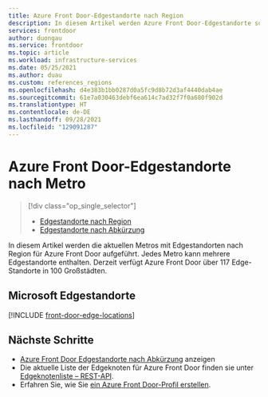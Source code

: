 ```yaml
---
title: Azure Front Door-Edgestandorte nach Region
description: In diesem Artikel werden Azure Front Door-Edgestandorte sortiert nach Regionen aufgeführt.
services: frontdoor
author: duongau
ms.service: frontdoor
ms.topic: article
ms.workload: infrastructure-services
ms.date: 05/25/2021
ms.author: duau
ms.custom: references_regions
ms.openlocfilehash: d4e383b1bb0287d0a5fc9d8b72d3af4440dab4ae
ms.sourcegitcommit: 61e7a030463debf6ea614c7ad32f7f0a680f902d
ms.translationtype: HT
ms.contentlocale: de-DE
ms.lasthandoff: 09/28/2021
ms.locfileid: "129091287"
---
```

# <a name="azure-front-door-edge-locations-by-metro"></a>Azure Front Door-Edgestandorte nach Metro
> [!div class="op_single_selector"]
> * [Edgestandorte nach Region](edge-locations-by-region.md)
> * [Edgestandorte nach Abkürzung](edge-locations-abbreviation.md)
> 

In diesem Artikel werden die aktuellen Metros mit Edgestandorten nach Region für Azure Front Door aufgeführt. Jedes Metro kann mehrere Edgestandorte enthalten. Derzeit verfügt Azure Front Door über 117 Edge-Standorte in 100 Großstädten.

## <a name="microsoft-edge-locations"></a>Microsoft Edgestandorte

[!INCLUDE [front-door-edge-locations](../../includes/front-door-edge-locations.md)]

## <a name="next-steps"></a>Nächste Schritte

* [Azure Front Door Edgestandorte nach Abkürzung](edge-locations-abbreviation.md) anzeigen
* Die aktuelle Liste der Edgeknoten für Azure Front Door finden sie unter [Edgeknotenliste – REST-API](/rest/api/cdn/edge-nodes/list).
* Erfahren Sie, wie Sie [ein Azure Front Door-Profil erstellen](quickstart-create-front-door.md).
